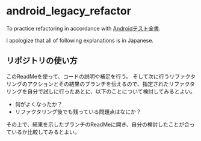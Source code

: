 # android_legacy_refactor
To practice refactoring in accordance with [Androidテスト全書](https://peaks.cc/books/android_testing).

I apologize that all of following explanations is in Japanese. 

## リポジトリの使い方

このReadMeを使って、コードの説明や補足を行う。
そして次に行うリファクタリングのアクションとその結果のブランチを伝えるので、指定されたリファクタリングを自分で試しに行ったあとに、以下のことについて検討してみるとよい。

* 何がよくなったか？
* リファクタリング後でも残っている問題点はなにか？

その上で、結果を示したブランチのReadMeに開き、自分の検討したことが合っているか比較してみるとよい。




